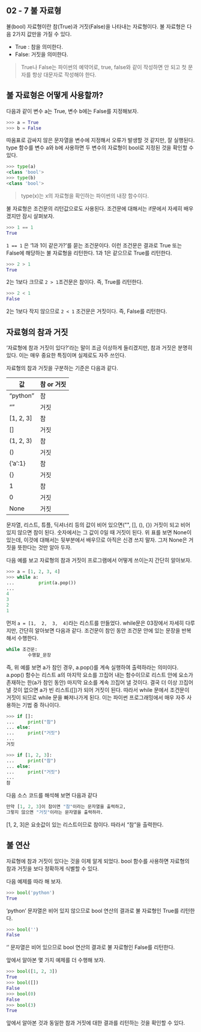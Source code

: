 ## 02 - 7 불 자료형

뷸(bool) 자료형이란 참(True)과 거짓(False)을 나타내는 자료형이다. 불 자료형은 다음 2가지 값만을 가질 수 있다.

- True : 참을 의미한다.
- False:  거짓을 의미한다.

> True나 False는 파이썬의 예약어로, true, false와 같이 작성하면 안 되고 첫 문자를 항상 대문자로 작성해야 한다.
> 

## 불 자료형은 어떻게 사용할까?

다음과 같이 변수 a는 True, 변수 b에는 False를 지정해보자.

```python
>>> a = True
>>> b = False
```

따옴표로 감싸지 않은 문자열을 변수에 지정해서 오류가 발생할 것 같지만, 잘 실행된다. type 함수를 변수 a와 b에 사용하면 두 변수의 자료형이 bool로 지정된 것을 확인할 수 있다.

```python
>>> type(a)
<class 'bool'>
>>> type(b)
<class 'bool'>
```

> type(x)는 x의 자료형을 확인하는 파이썬의 내장 함수이다.
> 

불 자료형은 조건문의 리턴값으로도 사용된다. 조건문에 대해서는 if문에서 자세히 배우겠지만 잠시 살펴보자.

```python
>>> 1 == 1
True
```

`1 == 1` 은 ‘1과 1이 같은가?’를 묻는 조건문이다. 이런 조건문은 결과로 True 또는 False에 해당하는 불 자료형을 리턴한다. 1과 1은 같으므로 True를 리턴한다.

```python
>>> 2 > 1
True
```

2는 1보다 크므로 `2 > 1`조건문은 참이다. 즉, True를 리턴한다.

```python
>>> 2 < 1
False
```

2는 1보다 작지 않으므로 `2 < 1` 조건문은 거짓이다. 즉, False를 리턴한다.

## 자료형의 참과 거짓

‘자료형에 참과 거짓이 있다?’라는 말이 조금 이상하게 들리겠지만, 참과 거짓은 분명히 있다. 이는 매우 중요한 특징이며 실제로도 자주 쓰인다.

자료형의 참과 거짓을 구분하는 기준은 다음과 같다. 

| 값 | **참 or 거짓** |
| --- | --- |
| “python” | 참 |
| “” | 거짓 |
| [1, 2, 3] | 참 |
| [] | 거짓 |
| (1, 2, 3) | 참 |
| () | 거짓 |
| {’a’:1} | 참 |
| {} | 거짓 |
| 1 | 참 |
| 0 | 거짓 |
| None | 거짓 |

문자열, 리스트, 튜플, 딕셔너리 등의 값이 비어 있으면("", [], (), {}) 거짓이 되고 비어 있지 않으면 참이 된다. 숫자에서는 그 값이 0일 때 거짓이 된다. 위 표를 보면 None이 있는데, 이것에 대해서는 뒷부분에서 배우므로 아직은 신경 쓰지 말자. 그저 None은 거짓을 뜻한다는 것만 알아 두자.

다음 예를 보고 자료형의 참과 거짓이 프로그램에서 어떻게 쓰이는지 간단히 알아보자. 

```python
>>> a = [1, 2, 3, 4]
>>> while a:
...			print(a.pop())
...
4
3
2
1
```

먼저 `a = [1,  2,  3,  4]`라는 리스트를 만들었다. while문은 03장에서 자세히 다루지만, 간단히 알아보면 다음과 같다. 조건문이 참인 동안 조건문 안에 있는 문장을 반복해서 수행한다. 

```python
while 조건문:
		수행할_문장
```

즉, 위 예를 보면 a가 참인 경우, a.pop()를 계속 실행하여 출력하라는 의미이다. a.pop() 함수는 리스트 a의 마지막 요소를 끄집어 내는 함수이므로 리스트 안에 요소가 존재하는 한(a가 참인 동안) 마지막 요소를 계속 끄집어 낼 것이다. 결국 더 이상 끄집어 낼 것이 없으면 a가 빈 리스트([])가 되어 거짓이 된다. 따라서 while 문에서 조건문이 거짓이 되므로 while 문을 빠져나가게 된다. 이는 파이썬 프로그래밍에서 매우 자주 사용하는 기법 중 하나이다.

```python
>>> if []:
...     print("참")
... else:
...     print("거짓")
...
거짓
```

```python
>>> if [1, 2, 3]:
...     print("참")
... else:
...     print("거짓")
... 
참
```

다음 소스 코드를 해석해 보면 다음과 같다

```python
만약 [1, 2, 3]이 참이면 "참"이라는 문자열을 출력하고, 
그렇지 않으면 "거짓"이라는 문자열을 출력하라.
```

[1, 2, 3]은 요솟값이 있는 리스트이므로 참이다. 따라서 “참”을 출력한다. 

## 불 연산

자료형에 참과 거짓이 있다는 것을 이제 알게 되었다. bool 함수를 사용하면 자료형의 참과 거짓을 보다 정확하게 식별할 수 있다.

다음 예제를 따라 해 보자.

```python
>>> bool('python')
True
```

‘python’ 문자열은 비어 있지 않으므로 bool 연산의 결과로 불 자료형인 True를 리턴한다.

```python
>>> bool('')
False
```

‘’ 문자열은 비어 있으므로 bool 연산의 결과로 불 자료형인 False를 리턴한다.

앞에서 알아본 몇 가지 예제를 더 수행해 보자.

```python
>>> bool([1, 2, 3])
True
>>> bool([])
False
>>> bool(0)
False
>>> bool(3)
True
```

앞에서 알아본 것과 동일한 참과 거짓에 대한 결과를 리턴하는 것을 확인할 수 있다.
